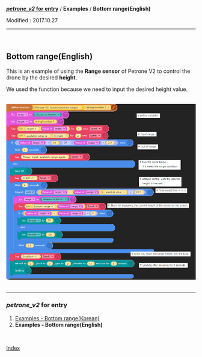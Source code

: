 **[*petrone_v2* for entry](../index.md)** / **Examples** / **Bottom range(English)**

Modified : 2017.10.27

---

<br>


## <a name="Bottom range(English)">Bottom range(English)</a>

This is an example of using the **Range sensor** of Petrone V2 to control the drone by the desired **height**.

We used the function because we need to input the desired height value.

<br>


<div align="left">
    <img src="petrone_v2_function_bottom_range_english.png" alt="petrone_v2_function_bottom_range_english">
</div>


<br>


---

<h3><i>petrone_v2</i> for entry</H3>

 1. [Examples - Bottom range(Korean)](../examples_01_bottom_range_korean/)
 2. **Examples - Bottom range(English)**
 
<br>

[Index](../index.md)
